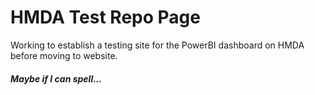 # HMDA Test Repo Page

Working to establish a testing site for the PowerBI dashboard on HMDA before moving to website.

##### Maybe if I can spell...
